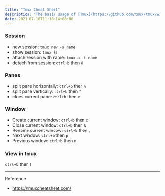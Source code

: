 ```yaml
---
title: "Tmux Cheat Sheet"
description: "The basic usage of [Tmux](https://github.com/tmux/tmux/wiki), personally, I think Tmux makes more sense in server side than local."
date: 2021-07-10T11:18:14+08:00
---
```


### Session
- new session: `tmux new -s name`
- show session: `tmux ls`
- attach session with name: `tmux a -t name`
- detach from session: `ctrl+b` then `d`

### Panes
- split pane horizontally: `ctrl+b` then `%`
- split pane vertically: `ctrl+b` then `"`
- cloes current pane: `ctrl+b` then `x`

### Window
- Create current window: `ctrl+b` then `c`
- Close current window: `ctrl+b` then `&`
- Rename current window: `ctrl+b` then `,`
- Next window: `ctrl+b` then `p`
- Previous window: `ctrl+b` then `n`

### View in tmux
`ctrl+b` then `[`

---
Reference
- https://tmuxcheatsheet.com/
